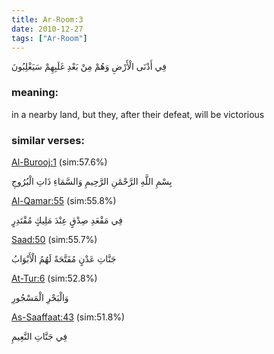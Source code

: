 ```yaml
---
title: Ar-Room:3
date: 2010-12-27
tags: ["Ar-Room"]
---
```

فِي أَدْنَى الْأَرْضِ وَهُمْ مِنْ بَعْدِ غَلَبِهِمْ سَيَغْلِبُونَ
### meaning: 
in a nearby land, but they, after their defeat, will be victorious
### similar verses: 

[Al-Burooj:1](/85/1) (sim:57.6%)

بِسْمِ اللَّهِ الرَّحْمَٰنِ الرَّحِيمِ وَالسَّمَاءِ ذَاتِ الْبُرُوجِ

[Al-Qamar:55](/54/55) (sim:55.8%)

فِي مَقْعَدِ صِدْقٍ عِنْدَ مَلِيكٍ مُقْتَدِرٍ

[Saad:50](/38/50) (sim:55.7%)

جَنَّاتِ عَدْنٍ مُفَتَّحَةً لَهُمُ الْأَبْوَابُ

[At-Tur:6](/52/6) (sim:52.8%)

وَالْبَحْرِ الْمَسْجُورِ

[As-Saaffaat:43](/37/43) (sim:51.8%)

فِي جَنَّاتِ النَّعِيمِ
